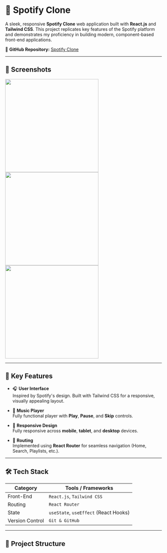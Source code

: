 # 🎵 Spotify Clone

A sleek, responsive **Spotify Clone** web application built with **React.js** and **Tailwind CSS**. This project replicates key features of the Spotify platform and demonstrates my proficiency in building modern, component-based front-end applications.


🔗 **GitHub Repository:** [Spotify Clone](https://github.com/chathurikashyamali/spotify-clone.git)

---

## 📸 Screenshots

<p float="left">
  <img src="spotify-clone.png" width="300" />
  <img src="spotify-clone2.png" width="300" />
  <img src="spotify-clone3.png" width="300" />
</p>

---

## 🚀 Key Features

- 🎧 **User Interface**  
  Inspired by Spotify's design. Built with Tailwind CSS for a responsive, visually appealing layout.

- 🎼 **Music Player**  
  Fully functional player with **Play**, **Pause**, and **Skip** controls.

- 📱 **Responsive Design**  
  Fully responsive across **mobile**, **tablet**, and **desktop** devices.

- 🔀 **Routing**  
  Implemented using **React Router** for seamless navigation (Home, Search, Playlists, etc.).

---

## 🛠️ Tech Stack

| Category      | Tools / Frameworks                  |
|---------------|-------------------------------------|
| Front-End     | `React.js`, `Tailwind CSS`          |
| Routing       | `React Router`                      |
| State         | `useState`, `useEffect` (React Hooks) |
| Version Control | `Git & GitHub`                    |

---

## 📁 Project Structure


 
 
